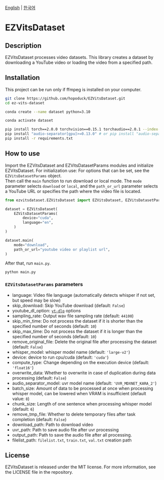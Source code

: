 [English](README.md) | [한국어](README-ko.md)

# EZVitsDataset

## Description

EZVitsDataset processes video datasets.
This library creates a dataset by downloading a YouTube video or loading the video from a specified path.

## Installation

This project can be run only if ffmpeg is installed on your computer.

```bash
git clone https://github.com/hopoduck/EZVitsDataset.git
cd ez-vits-dataset 

conda create --name dataset python=3.10

conda activate dataset

pip install torch==2.0.0 torchvision==0.15.1 torchaudio==2.0.1 --index-url https://download.pytorch.org/whl/cu118
pip install "audio-separator[gpu]>=0.13.0" # or pip install "audio-separator[cpu]>=0.13.0"
pip install -r requirements.txt
```

## How to use

Import the EZVitsDataset and EZVitsDatasetParams modules and initialize EZVitsDataset. For initialization use: For
options that can be set, see the `EZVitsDatasetParams` object.  
Then call the `main` function to run download or local mode. The `mode` parameter selects `download` or `local`, and
the `path_or_url` parameter selects a YouTube URL or specifies the path where the video file is located.

```python
from ezvitsdataset.EZVitsDataset import EZVitsDataset, EZVitsDatasetParams

dataset = EZVitsDataset(
    EZVitsDatasetParams(
        device="cuda",
        language="en",
    )
)

dataset.main(
    mode="download",
    path_or_url="youtube video or playlist url",
)
```

After that, run `main.py`.

```shell
python main.py
```

### `EZVitsDatasetParams` parameters

- language: Video file language (automatically detects whisper if not set, but speed may be slow)
- skip_download: Skip YouTube download (default: `False`)
- youtube_dl_option: [`yt-dlp`](https://github.com/yt-dlp/yt-dlp?tab=readme-ov-file#usage-and-options) options
- sampling_rate: Output wav file sampling rate (default: `44100`)
- skip_min_time: Do not process the dataset if it is shorter than the specified number of seconds (default: `10`)
- skip_max_time: Do not process the dataset if it is longer than the specified number of seconds (default: `10`)
- remove_original_file: Delete the original file after processing the dataset (default: `False`)
- whisper_model: whisper model name (default: `'large-v2'`)
- device: device to run cpu/cuda (default: `'cuda'`)
- compute_type: Change depending on the execution device (default: `'float16'`)
- overwrite_data: Whether to overwrite in case of duplication during data processing (default: `False`)
- audio_separator_model: uvr model name (default: `'UVR_MDXNET_KARA_2'`)
- batch_size: Amount of data to be processed at once when processing whisper model, can be lowered when VRAM is
  insufficient (default value: `8`)
- chunk_size: Length of one sentence when processing whisper model (default: `6`)
- remove_tmp_file: Whether to delete temporary files after task completion (default: `False`)
- download_path: Path to download video
- uvr_path: Path to save audio file after uvr processing
- output_path: Path to save the audio file after all processing.
- filelist_path: `filelist.txt`, `train.txt`, `val.txt` creation path

## License

EZVitsDataset is released under the MIT license. For more information, see the LICENSE file in the repository.